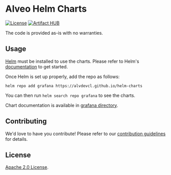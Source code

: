 # Alveo Helm Charts

[![License](https://img.shields.io/badge/License-Apache%202.0-blue.svg)](https://opensource.org/licenses/Apache-2.0)
[![Artifact HUB](https://img.shields.io/endpoint?url=https://artifacthub.io/badge/repository/alvdevcl)](https://artifacthub.io/packages/search?repo=grafana)

The code is provided as-is with no warranties.

## Usage

[Helm](https://helm.sh) must be installed to use the charts.
Please refer to Helm's [documentation](https://helm.sh/docs/) to get started.

Once Helm is set up properly, add the repo as follows:

```console
helm repo add grafana https://alvdevcl.github.io/helm-charts
```

You can then run `helm search repo grafana` to see the charts.

<!-- Keep full URL links to repo files because this README syncs from main to gh-pages.  -->
Chart documentation is available in [grafana directory](https://github.com/alvdevcl/helm-charts/blob/main/charts/alvdevcl/README.md).

## Contributing

<!-- Keep full URL links to repo files because this README syncs from main to gh-pages.  -->
We'd love to have you contribute! Please refer to our [contribution guidelines](https://github.com/alvdevcl/helm-charts/blob/main/CONTRIBUTING.md) for details.

## License

<!-- Keep full URL links to repo files because this README syncs from main to gh-pages.  -->
[Apache 2.0 License](https://github.com/alvdevcl/helm-charts/blob/main/LICENSE).